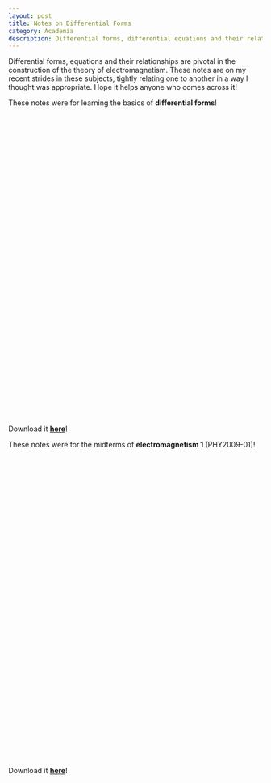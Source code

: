 ```yaml
---
layout: post
title: Notes on Differential Forms
category: Academia
description: Differential forms, differential equations and their relationship are pivotal in the construction of the theory of electromagnetism. These notes record my recent strides in these subjects, tightly relating one to another in a way I thought was appropriate. Hope it helps anyone who comes across it!  
---
```


Differential forms, equations and their relationships are pivotal in the construction of the theory of electromagnetism. These notes are on my recent strides in these subjects, tightly relating one to another in a way I thought was appropriate. Hope it helps anyone who comes across it! 

These notes were for learning the basics of **differential forms**!


<object data="mypdf.pdf" type="application/pdf" frameborder="0" width="100%" height="600px">
    <embed src="https://drive.google.com/file/d/1jusqdIjoVnIS0_3TrR0w2SsJUkX6RTmN/preview?usp=drive_link" width="100%" height="600px"> 
</object>

Download it [**here**](/Mathematics__Differential_Forms.pdf)!

These notes were for the midterms of **electromagnetism 1** (PHY2009-01)! 

<object data="mypdf.pdf" type="application/pdf" frameborder="0" width="100%" height="600px">
    <embed src="https://drive.google.com/file/d/1kgo-0bY71gVfCH4aZAid5NJIP8PCQX8m/preview?usp=drive_link" width="100%" height="600px"> 
</object>

Download it [**here**](/Physics__Differential_Equations_in_Electromagnetism.pdf)!

<p>&nbsp;&nbsp;&nbsp;&nbsp;&nbsp;</p>
